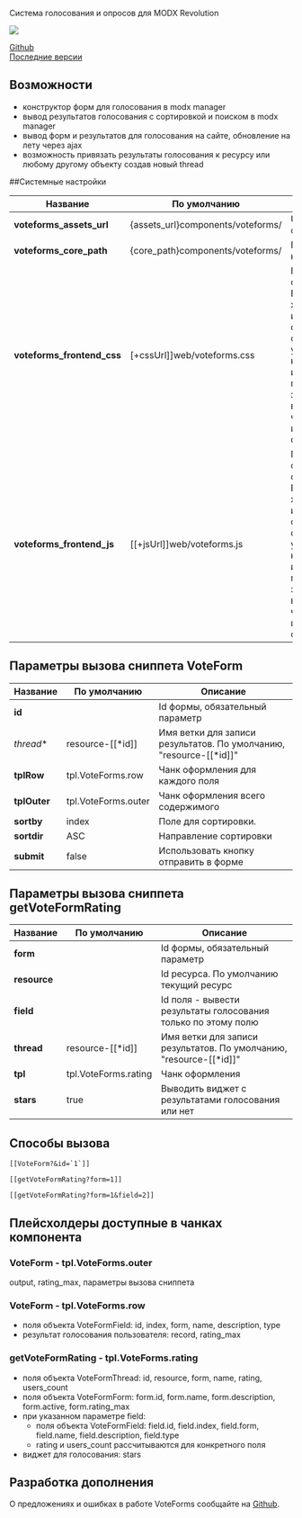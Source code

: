 Система голосования и опросов для MODX Revolution

[![](https://file.modx.pro/files/b/a/7/ba7e5f21b01fb0787c8f9e983acb4c99s.jpg)](https://file.modx.pro/files/b/a/7/ba7e5f21b01fb0787c8f9e983acb4c99.png)

[Github][1]  
[Поcледние версии][2]

## Возможности

- конструктор форм для голосования в modx manager
- вывод результaтов голосования с сортировкой и поиском в modx manager
- вывод форм и результатов для голосования на сайте, обновление на лету через ajax
- возможность привязать результаты голосования к ресурсу или любому другому объекту создав новый thread

##Системные настройки

| Название                   | По умолчанию                  | Описание                                                                                   |
| --------------------------- | ------------------------------- | -------------------------------------------------------------------------------------------|
| **voteforms_assets_url**     | {assets_url}components/voteforms/    | Url к файлам фронтенда                                                                     |
| **voteforms_core_path**      | {core_path}components/voteforms/ | Путь к компоненту                                                     |
| **voteforms_frontend_css**   | [+cssUrl]]web/voteforms.css  | Путь к файлу со стилями. Если вы хотите использовать собственные стили - укажите путь к ним здесь, или очистите параметр и загрузите их вручную через шаблон сайта. |
| **voteforms_frontend_js**    | [[+jsUrl]]web/voteforms.js  | Путь к файлу со скриптами. Если вы хотите использовать собственные скрипты - укажите путь к ним здесь, или очистите параметр и загрузите их вручную через шаблон сайта. |


## Параметры вызова сниппета VoteForm

| Название				| По умолчанию																| Описание       |
| -----------------|---------------------------------------------|-------------------|
| **id** |  | Id формы, обязательный параметр |
| *thread** | resource-[[*id]] | Имя ветки для записи результатов. По умолчанию, "resource-[[*id]]" |
| **tplRow** | tpl.VoteForms.row | Чанк оформления для каждого поля |
| **tplOuter** | tpl.VoteForms.outer | Чанк оформления всего содержимого |
| **sortby** | index | Поле для сортировки. |
| **sortdir** | ASC | Направление сортировки |
| **submit** | false | Использовать кнопку отправить в форме |

## Параметры вызова сниппета getVoteFormRating

| Название				| По умолчанию																| Описание       |
| -----------------|---------------------------------------------|-------------------|
| **form** |  | Id формы, обязательный параметр |
| **resource** |  | Id ресурса. По умолчанию текущий ресурс |
| **field** |  | Id поля - вывести результаты голосования только по этому полю |
| **thread** | resource-[[*id]] | Имя ветки для записи результатов. По умолчанию, "resource-[[*id]]" |
| **tpl** | tpl.VoteForms.rating | Чанк оформления |
| **stars** | true | Выводить виджет с результатами голосования или нет |


## Способы вызова

```
[[VoteForm?&id=`1`]]
```

```
[[getVoteFormRating?form=1]]
```

```
[[getVoteFormRating?form=1&field=2]]
```

## Плейсхолдеры доступные в чанках компонента

### VoteForm - tpl.VoteForms.outer

output, rating_max, параметры вызова сниппета  

### VoteForm - tpl.VoteForms.row

- поля объекта VoteFormField: id, index, form, name, description, type
- результат голосования пользователя: record, rating_max

### getVoteFormRating - tpl.VoteForms.rating

- поля объекта VoteFormThread: id, resource, form, name, rating, users_count
- поля объекта VoteFormForm: form.id, form.name, form.description, form.active, form.rating_max
- при указанном параметре field:
  - поля объекта VoteFormField: field.id, field.index, field.form, field.name, field.description, field.type
  - rating и users_count рассчитываются для конкретного поля
- виджет для голосования: stars  

## Разработка дополнения

О предложениях и ошибках в работе VoteForms сообщайте на [Github][3].


[1]: https://github.com/me6iaton/VoteForms
[2]: https://github.com/me6iaton/VoteForms/releases
[3]: https://github.com/me6iaton/VoteForms/issues
